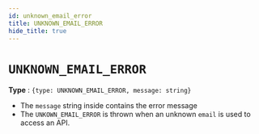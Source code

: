 ```yaml
---
id: unknown_email_error
title: UNKNOWN_EMAIL_ERROR
hide_title: true
---
```


# ``UNKNOWN_EMAIL_ERROR``
**Type** : ``{type: UNKNOWN_EMAIL_ERROR, message: string}``
- The ``message`` string inside contains the error message
- The ``UNKOWN_EMAIL_ERROR`` is thrown when an unknown ``email`` is used to access an API.